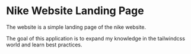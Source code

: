 # Nike Website Landing Page

The website is a simple landing page of the nike website.

The goal of this application is to expand my knowledge in the tailwindcss world and learn best practices.

